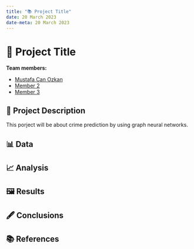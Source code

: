```yaml
---
title: "📚 Project Title"
date: 20 March 2023
date-meta: 20 March 2023
---
```


# 🤖 Project Title

**Team members:** 

- [Mustafa Can Ozkan]()
- [Member 2]()
- [Member 3]()

## 📝 Project Description

This porject will be about crime prediction by using graph neural networks.

## 📊 Data

## 📈 Analysis

## 🖼️ Results

## 🖋️ Conclusions

## 📚 References